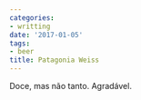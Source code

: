 ```yaml
---
categories:
- writting
date: '2017-01-05'
tags:
- beer
title: Patagonia Weiss
---
```


Doce, mas não tanto. Agradável.

